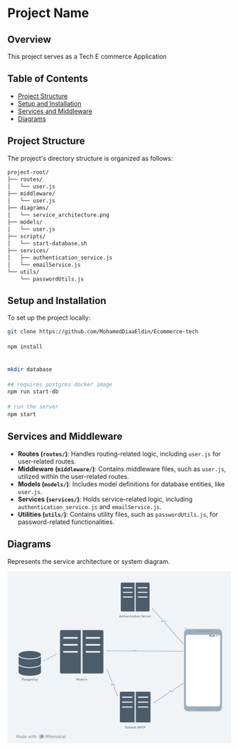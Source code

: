 
# Project Name

## Overview
This project serves as a Tech E commerce Application

## Table of Contents
- [Project Structure](#project-structure)
- [Setup and Installation](#setup-and-installation)
- [Services and Middleware](#services-and-middleware)
- [Diagrams](#diagrams)

## Project Structure
The project's directory structure is organized as follows:

```
project-root/
├── routes/
│   └── user.js
├── middleware/
│   └── user.js
├── diagrams/
│   └── service_architecture.png
├── models/
│   └── user.js
├── scripts/
│   └── start-database.sh
├── services/
│   ├── authentication_service.js
│   └── emailService.js
└── utils/
    └── passwordUtils.js
```

## Setup and Installation
To set up the project locally:

```bash
git clone https://github.com/MohamedDiaaEldin/Ecommerce-tech

npm install


mkdir database 

## requires postgres docker image  
npm run start-db

# run the server
npm start
```


## Services and Middleware
- **Routes (`routes/`)**: Handles routing-related logic, including `user.js` for user-related routes.
- **Middleware (`middleware/`)**: Contains middleware files, such as `user.js`, utilized within the user-related routes.
- **Models (`models/`)**: Includes model definitions for database entities, like `user.js`.
- **Services (`services/`)**: Holds service-related logic, including `authentication_service.js` and `emailService.js`.
- **Utilities (`utils/`)**: Contains utility files, such as `passwordUtils.js`, for password-related functionalities.

## Diagrams
Represents the service architecture or system diagram.

![diagrams/Services_Architecture.png](./diagrams/Services_Architecture.png)


